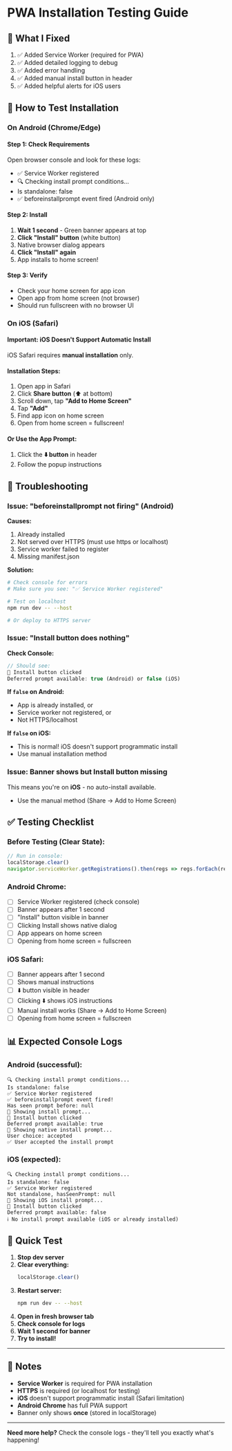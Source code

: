# PWA Installation Testing Guide

## 🔧 What I Fixed

1. ✅ Added Service Worker (required for PWA)
2. ✅ Added detailed logging to debug
3. ✅ Added error handling
4. ✅ Added manual install button in header
5. ✅ Added helpful alerts for iOS users

## 📱 How to Test Installation

### **On Android (Chrome/Edge)**

#### Step 1: Check Requirements
Open browser console and look for these logs:
- ✅ Service Worker registered
- 🔍 Checking install prompt conditions...
- Is standalone: false
- ✅ beforeinstallprompt event fired (Android only)

#### Step 2: Install
1. **Wait 1 second** - Green banner appears at top
2. **Click "Install" button** (white button)
3. Native browser dialog appears
4. **Click "Install" again**
5. App installs to home screen!

#### Step 3: Verify
- Check your home screen for app icon
- Open app from home screen (not browser)
- Should run fullscreen with no browser UI

### **On iOS (Safari)**

#### Important: iOS Doesn't Support Automatic Install
iOS Safari requires **manual installation** only.

#### Installation Steps:
1. Open app in Safari
2. Click **Share button** (⬆️ at bottom)
3. Scroll down, tap **"Add to Home Screen"**
4. Tap **"Add"**
5. Find app icon on home screen
6. Open from home screen = fullscreen!

#### Or Use the App Prompt:
1. Click the **⬇️ button** in header
2. Follow the popup instructions

## 🐛 Troubleshooting

### Issue: "beforeinstallprompt not firing" (Android)
**Causes:**
1. Already installed
2. Not served over HTTPS (must use https or localhost)
3. Service worker failed to register
4. Missing manifest.json

**Solution:**
```bash
# Check console for errors
# Make sure you see: "✅ Service Worker registered"

# Test on localhost
npm run dev -- --host

# Or deploy to HTTPS server
```

### Issue: "Install button does nothing"
**Check Console:**
```javascript
// Should see:
🎯 Install button clicked
Deferred prompt available: true (Android) or false (iOS)
```

**If `false` on Android:**
- App is already installed, or
- Service worker not registered, or
- Not HTTPS/localhost

**If `false` on iOS:**
- This is normal! iOS doesn't support programmatic install
- Use manual installation method

### Issue: Banner shows but Install button missing
This means you're on **iOS** - no auto-install available.
- Use the manual method (Share → Add to Home Screen)

## ✅ Testing Checklist

### Before Testing (Clear State):
```javascript
// Run in console:
localStorage.clear()
navigator.serviceWorker.getRegistrations().then(regs => regs.forEach(reg => reg.unregister()))
```

### Android Chrome:
- [ ] Service Worker registered (check console)
- [ ] Banner appears after 1 second
- [ ] "Install" button visible in banner
- [ ] Clicking Install shows native dialog
- [ ] App appears on home screen
- [ ] Opening from home screen = fullscreen

### iOS Safari:
- [ ] Banner appears after 1 second
- [ ] Shows manual instructions
- [ ] ⬇️ button visible in header
- [ ] Clicking ⬇️ shows iOS instructions
- [ ] Manual install works (Share → Add to Home Screen)
- [ ] Opening from home screen = fullscreen

## 📊 Expected Console Logs

### Android (successful):
```
🔍 Checking install prompt conditions...
Is standalone: false
✅ Service Worker registered
✅ beforeinstallprompt event fired!
Has seen prompt before: null
📱 Showing install prompt...
🎯 Install button clicked
Deferred prompt available: true
📱 Showing native install prompt...
User choice: accepted
✅ User accepted the install prompt
```

### iOS (expected):
```
🔍 Checking install prompt conditions...
Is standalone: false
✅ Service Worker registered
Not standalone, hasSeenPrompt: null
📱 Showing iOS install prompt...
🎯 Install button clicked
Deferred prompt available: false
ℹ️ No install prompt available (iOS or already installed)
```

## 🚀 Quick Test

1. **Stop dev server**
2. **Clear everything:**
   ```javascript
   localStorage.clear()
   ```
3. **Restart server:**
   ```bash
   npm run dev -- --host
   ```
4. **Open in fresh browser tab**
5. **Check console for logs**
6. **Wait 1 second for banner**
7. **Try to install!**

---

## 📝 Notes

- **Service Worker** is required for PWA installation
- **HTTPS** is required (or localhost for testing)
- **iOS** doesn't support programmatic install (Safari limitation)
- **Android Chrome** has full PWA support
- Banner only shows **once** (stored in localStorage)

---

**Need more help?** Check the console logs - they'll tell you exactly what's happening!

